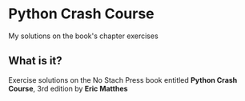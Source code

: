 # Python Crash Course
My solutions on the book's chapter exercises

## What is it?
Exercise solutions on the No Stach Press book entitled <strong>Python Crash Course</strong>, 3rd edition by <strong>Eric Matthes</strong>
